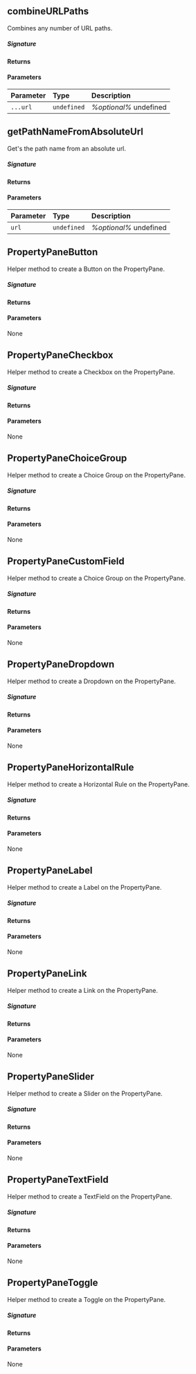 ## combineURLPaths

Combines any number of URL paths.

##### Signature

#### Returns

#### Parameters


| Parameter	   | Type    | Description |
|:-------------|:---------------|:------------|
| `...url `    | `undefined` | _%optional%_ undefined |


## getPathNameFromAbsoluteUrl

Get's the path name from an absolute url. 


##### Signature

#### Returns

#### Parameters


| Parameter	   | Type    | Description |
|:-------------|:---------------|:------------|
| `url `    | `undefined` | _%optional%_ undefined |


## PropertyPaneButton

Helper method to create a Button on the PropertyPane.

##### Signature

#### Returns

#### Parameters
None


## PropertyPaneCheckbox

Helper method to create a Checkbox on the PropertyPane.

##### Signature

#### Returns

#### Parameters
None


## PropertyPaneChoiceGroup

Helper method to create a Choice Group on the PropertyPane.

##### Signature

#### Returns

#### Parameters
None


## PropertyPaneCustomField

Helper method to create a Choice Group on the PropertyPane.

##### Signature

#### Returns

#### Parameters
None


## PropertyPaneDropdown

Helper method to create a Dropdown on the PropertyPane.

##### Signature

#### Returns

#### Parameters
None


## PropertyPaneHorizontalRule

Helper method to create a Horizontal Rule on the PropertyPane.

##### Signature

#### Returns

#### Parameters
None


## PropertyPaneLabel

Helper method to create a Label on the PropertyPane.

##### Signature

#### Returns

#### Parameters
None


## PropertyPaneLink

Helper method to create a Link on the PropertyPane.

##### Signature

#### Returns

#### Parameters
None


## PropertyPaneSlider

Helper method to create a Slider on the PropertyPane.

##### Signature

#### Returns

#### Parameters
None


## PropertyPaneTextField

Helper method to create a TextField on the PropertyPane.

##### Signature

#### Returns

#### Parameters
None


## PropertyPaneToggle

Helper method to create a Toggle on the PropertyPane.

##### Signature

#### Returns

#### Parameters
None


